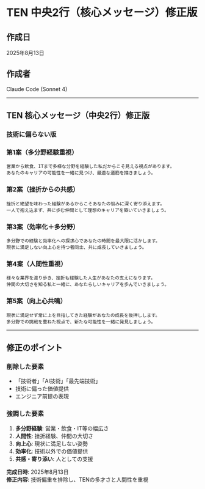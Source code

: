 # TEN 中央2行（核心メッセージ）修正版

## 作成日
2025年8月13日

## 作成者
Claude Code (Sonnet 4)

---

## TEN 核心メッセージ（中央2行）修正版

### 技術に偏らない版

### 第1案（多分野経験重視）
```
営業から飲食、ITまで多様な分野を経験した私だからこそ見える視点があります。
あなたのキャリアの可能性を一緒に見つけ、最適な道筋を描きましょう。
```

### 第2案（挫折からの共感）
```
挫折と絶望を味わった経験があるからこそあなたの悩みに深く寄り添えます。
一人で抱え込まず、共に歩む仲間として理想のキャリアを築いていきましょう。
```

### 第3案（効率化＋多分野）
```
多分野での経験と効率化への探求心であなたの時間を最大限に活かします。
現状に満足しない向上心を持つ者同士、共に成長していきましょう。
```

### 第4案（人間性重視）
```
様々な業界を渡り歩き、挫折も経験した人生があなたの支えになります。
仲間の大切さを知る私と一緒に、あなたらしいキャリアを歩んでいきましょう。
```

### 第5案（向上心共鳴）
```
現状に満足せず常に上を目指してきた経験があなたの成長を後押しします。
多分野での挑戦を重ねた視点で、新たな可能性を一緒に発見しましょう。
```

---

## 修正のポイント

### 削除した要素
- 「技術者」「AI技術」「最先端技術」
- 技術に偏った価値提供
- エンジニア前提の表現

### 強調した要素
1. **多分野経験**: 営業・飲食・IT等の幅広さ
2. **人間性**: 挫折経験、仲間の大切さ
3. **向上心**: 現状に満足しない姿勢
4. **効率化**: 技術以外での価値提供
5. **共感・寄り添い**: 人としての支援

**完成日時**: 2025年8月13日  
**修正内容**: 技術偏重を排除し、TENの多才さと人間性を重視